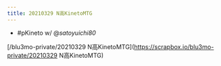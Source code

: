 ```yaml
---
title: 20210329 N高KinetoMTG
---
```


* \#pKineto w/ @*satoyuichi80*

\[/blu3mo-private/20210329 N高KinetoMTG\](https://scrapbox.io/blu3mo-private/20210329 N高KinetoMTG)
